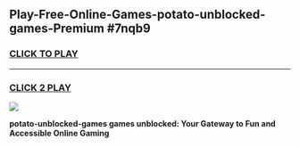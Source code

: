 
## Play-Free-Online-Games-potato-unblocked-games-Premium #7nqb9
<h3>
<a href="https://premium.freeplayer.one?title=potato-unblocked-games&ref=8M">CLICK TO PLAY</a></h3>
<hr>

<h3>
<a href="https://premium.freeplayer.one?title=potato-unblocked-games&ref=8M">CLICK 2 PLAY</a>
  
</h3>

<a href="https://premium.freeplayer.one?title=potato-unblocked-games&ref=8M"><img src="https://clearcache.store/games.png"></a>


**potato-unblocked-games games unblocked: Your Gateway to Fun and Accessible Online Gaming**
